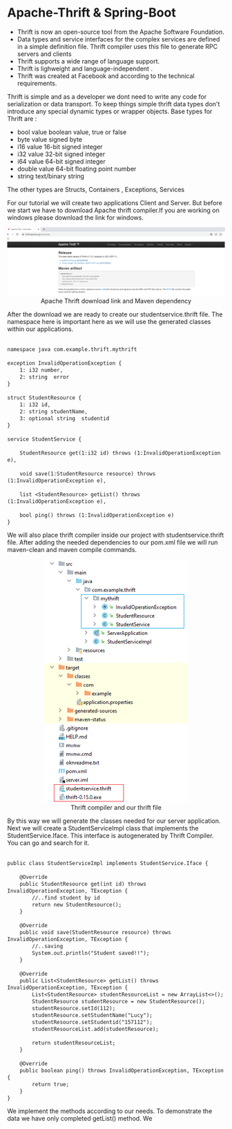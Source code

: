 # Apache-Thrift & Spring-Boot

- Thrift is now  an open-source tool from the Apache Software Foundation.
- Data types and service interfaces for the complex services  are defined in a simple definition file. Thrift compiler uses this file to generate RPC servers and clients
- Thrift supports a wide range of language support.
- Thrift is lighweight and language-independent .
- Thrift was created at Facebook and according to the technical requirements. 

Thrift is simple and as a developer we dont need to write any code for serialization or data transport. To keep things simple thrift data types don't introduce any special dynamic types or wrapper objects.
Base types for Thrift are :
- bool value boolean value, true or false
- byte value signed byte
- i16 value 16-bit signed integer
- i32 value 32-bit signed integer
- i64 value 64-bit signed integer
- double value 64-bit floating point number
- string text/binary string

The other types are Structs, Containers , Exceptions, Services

For our tutorial we will create two applications Client and Server. But before we start we have to download Apache thrift compiler.If you are working on windows please download the link for windows.
<p align="center">
  <img  src="https://github.com/okansungur/Apache-Thrift-and-Spring-Boot/blob/main/download.png"><br/>
  Apache Thrift download link and Maven dependency 
</p>

After the download we are ready to create our studentservice.thrift file. The namespace here is important here as we will use the generated classes within our applications.

```

namespace java com.example.thrift.mythrift

exception InvalidOperationException {
    1: i32 number, 
    2: string  error
}

struct StudentResource {
    1: i32 id,
    2: string studentName, 
    3: optional string  studentid 
}

service StudentService {

    StudentResource get(1:i32 id) throws (1:InvalidOperationException e),

    void save(1:StudentResource resource) throws (1:InvalidOperationException e),

    list <StudentResource> getList() throws (1:InvalidOperationException e),

    bool ping() throws (1:InvalidOperationException e)
}

```

We will also place thrift compiler inside our project with   studentservice.thrift file. After adding the needed  dependencies to our pom.xml file we will run maven-clean  and maven compile commands.

<p align="center">
  <img  src="https://github.com/okansungur/Apache-Thrift-and-Spring-Boot/blob/main/thrift_compiler.png"><br/>
  Thrift compiler and our thrift file
</p>

By this way we will generate the classes needed for our server application. Next we will create a StudentServiceImpl class that implements the StudentService.Iface. This interface is autogenerated by Thrift Compiler. You can go and search for it. 

```

public class StudentServiceImpl implements StudentService.Iface {

    @Override
    public StudentResource get(int id) throws InvalidOperationException, TException {
        //..find student by id
        return new StudentResource();
    }

    @Override
    public void save(StudentResource resource) throws InvalidOperationException, TException {
        //..saving
        System.out.println("Student saved!!");
    }

    @Override
    public List<StudentResource> getList() throws InvalidOperationException, TException {
        List<StudentResource> studentResourceList = new ArrayList<>();
        StudentResource studentResource = new StudentResource();
        studentResource.setId(112);
        studentResource.setStudentName("Lucy");
        studentResource.setStudentid("157112");
        studentResourceList.add(studentResource);

        return studentResourceList;
    }

    @Override
    public boolean ping() throws InvalidOperationException, TException {
        return true;
    }
}

```
We implement the methods according to our needs. To demonstrate the data we have only completed getList() method. We 



